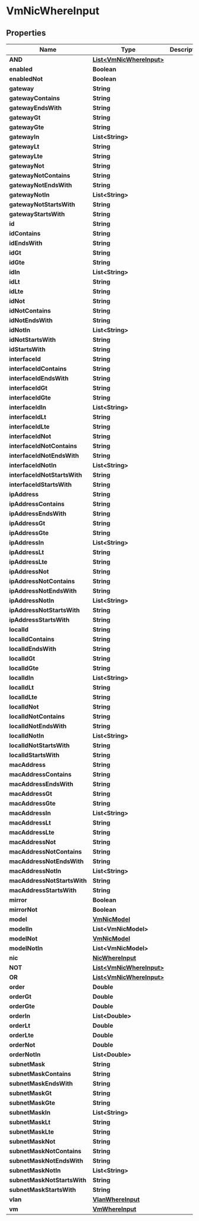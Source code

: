 

# VmNicWhereInput


## Properties

Name | Type | Description | Notes
------------ | ------------- | ------------- | -------------
**AND** | [**List&lt;VmNicWhereInput&gt;**](VmNicWhereInput.md) |  |  [optional]
**enabled** | **Boolean** |  |  [optional]
**enabledNot** | **Boolean** |  |  [optional]
**gateway** | **String** |  |  [optional]
**gatewayContains** | **String** |  |  [optional]
**gatewayEndsWith** | **String** |  |  [optional]
**gatewayGt** | **String** |  |  [optional]
**gatewayGte** | **String** |  |  [optional]
**gatewayIn** | **List&lt;String&gt;** |  |  [optional]
**gatewayLt** | **String** |  |  [optional]
**gatewayLte** | **String** |  |  [optional]
**gatewayNot** | **String** |  |  [optional]
**gatewayNotContains** | **String** |  |  [optional]
**gatewayNotEndsWith** | **String** |  |  [optional]
**gatewayNotIn** | **List&lt;String&gt;** |  |  [optional]
**gatewayNotStartsWith** | **String** |  |  [optional]
**gatewayStartsWith** | **String** |  |  [optional]
**id** | **String** |  |  [optional]
**idContains** | **String** |  |  [optional]
**idEndsWith** | **String** |  |  [optional]
**idGt** | **String** |  |  [optional]
**idGte** | **String** |  |  [optional]
**idIn** | **List&lt;String&gt;** |  |  [optional]
**idLt** | **String** |  |  [optional]
**idLte** | **String** |  |  [optional]
**idNot** | **String** |  |  [optional]
**idNotContains** | **String** |  |  [optional]
**idNotEndsWith** | **String** |  |  [optional]
**idNotIn** | **List&lt;String&gt;** |  |  [optional]
**idNotStartsWith** | **String** |  |  [optional]
**idStartsWith** | **String** |  |  [optional]
**interfaceId** | **String** |  |  [optional]
**interfaceIdContains** | **String** |  |  [optional]
**interfaceIdEndsWith** | **String** |  |  [optional]
**interfaceIdGt** | **String** |  |  [optional]
**interfaceIdGte** | **String** |  |  [optional]
**interfaceIdIn** | **List&lt;String&gt;** |  |  [optional]
**interfaceIdLt** | **String** |  |  [optional]
**interfaceIdLte** | **String** |  |  [optional]
**interfaceIdNot** | **String** |  |  [optional]
**interfaceIdNotContains** | **String** |  |  [optional]
**interfaceIdNotEndsWith** | **String** |  |  [optional]
**interfaceIdNotIn** | **List&lt;String&gt;** |  |  [optional]
**interfaceIdNotStartsWith** | **String** |  |  [optional]
**interfaceIdStartsWith** | **String** |  |  [optional]
**ipAddress** | **String** |  |  [optional]
**ipAddressContains** | **String** |  |  [optional]
**ipAddressEndsWith** | **String** |  |  [optional]
**ipAddressGt** | **String** |  |  [optional]
**ipAddressGte** | **String** |  |  [optional]
**ipAddressIn** | **List&lt;String&gt;** |  |  [optional]
**ipAddressLt** | **String** |  |  [optional]
**ipAddressLte** | **String** |  |  [optional]
**ipAddressNot** | **String** |  |  [optional]
**ipAddressNotContains** | **String** |  |  [optional]
**ipAddressNotEndsWith** | **String** |  |  [optional]
**ipAddressNotIn** | **List&lt;String&gt;** |  |  [optional]
**ipAddressNotStartsWith** | **String** |  |  [optional]
**ipAddressStartsWith** | **String** |  |  [optional]
**localId** | **String** |  |  [optional]
**localIdContains** | **String** |  |  [optional]
**localIdEndsWith** | **String** |  |  [optional]
**localIdGt** | **String** |  |  [optional]
**localIdGte** | **String** |  |  [optional]
**localIdIn** | **List&lt;String&gt;** |  |  [optional]
**localIdLt** | **String** |  |  [optional]
**localIdLte** | **String** |  |  [optional]
**localIdNot** | **String** |  |  [optional]
**localIdNotContains** | **String** |  |  [optional]
**localIdNotEndsWith** | **String** |  |  [optional]
**localIdNotIn** | **List&lt;String&gt;** |  |  [optional]
**localIdNotStartsWith** | **String** |  |  [optional]
**localIdStartsWith** | **String** |  |  [optional]
**macAddress** | **String** |  |  [optional]
**macAddressContains** | **String** |  |  [optional]
**macAddressEndsWith** | **String** |  |  [optional]
**macAddressGt** | **String** |  |  [optional]
**macAddressGte** | **String** |  |  [optional]
**macAddressIn** | **List&lt;String&gt;** |  |  [optional]
**macAddressLt** | **String** |  |  [optional]
**macAddressLte** | **String** |  |  [optional]
**macAddressNot** | **String** |  |  [optional]
**macAddressNotContains** | **String** |  |  [optional]
**macAddressNotEndsWith** | **String** |  |  [optional]
**macAddressNotIn** | **List&lt;String&gt;** |  |  [optional]
**macAddressNotStartsWith** | **String** |  |  [optional]
**macAddressStartsWith** | **String** |  |  [optional]
**mirror** | **Boolean** |  |  [optional]
**mirrorNot** | **Boolean** |  |  [optional]
**model** | [**VmNicModel**](VmNicModel.md) |  |  [optional]
**modelIn** | **List&lt;VmNicModel&gt;** |  |  [optional]
**modelNot** | [**VmNicModel**](VmNicModel.md) |  |  [optional]
**modelNotIn** | **List&lt;VmNicModel&gt;** |  |  [optional]
**nic** | [**NicWhereInput**](NicWhereInput.md) |  |  [optional]
**NOT** | [**List&lt;VmNicWhereInput&gt;**](VmNicWhereInput.md) |  |  [optional]
**OR** | [**List&lt;VmNicWhereInput&gt;**](VmNicWhereInput.md) |  |  [optional]
**order** | **Double** |  |  [optional]
**orderGt** | **Double** |  |  [optional]
**orderGte** | **Double** |  |  [optional]
**orderIn** | **List&lt;Double&gt;** |  |  [optional]
**orderLt** | **Double** |  |  [optional]
**orderLte** | **Double** |  |  [optional]
**orderNot** | **Double** |  |  [optional]
**orderNotIn** | **List&lt;Double&gt;** |  |  [optional]
**subnetMask** | **String** |  |  [optional]
**subnetMaskContains** | **String** |  |  [optional]
**subnetMaskEndsWith** | **String** |  |  [optional]
**subnetMaskGt** | **String** |  |  [optional]
**subnetMaskGte** | **String** |  |  [optional]
**subnetMaskIn** | **List&lt;String&gt;** |  |  [optional]
**subnetMaskLt** | **String** |  |  [optional]
**subnetMaskLte** | **String** |  |  [optional]
**subnetMaskNot** | **String** |  |  [optional]
**subnetMaskNotContains** | **String** |  |  [optional]
**subnetMaskNotEndsWith** | **String** |  |  [optional]
**subnetMaskNotIn** | **List&lt;String&gt;** |  |  [optional]
**subnetMaskNotStartsWith** | **String** |  |  [optional]
**subnetMaskStartsWith** | **String** |  |  [optional]
**vlan** | [**VlanWhereInput**](VlanWhereInput.md) |  |  [optional]
**vm** | [**VmWhereInput**](VmWhereInput.md) |  |  [optional]



